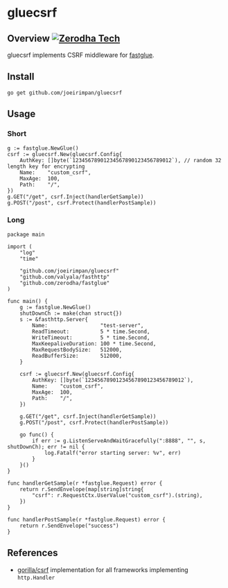 # gluecsrf

## Overview [![Zerodha Tech](https://zerodha.tech/static/images/github-badge.svg)](https://zerodha.tech)

gluecsrf implements CSRF middleware for [fastglue](https://github.com/zerodha/fastglue). 


## Install

```
go get github.com/joeirimpan/gluecsrf
```

## Usage

### Short
```golang
g := fastglue.NewGlue()
csrf := gluecsrf.New(gluecsrf.Config{
	AuthKey: []byte(`12345678901234567890123456789012`), // random 32 length key for encrypting
	Name:    "custom_csrf",
	MaxAge:  100,
	Path:    "/",
})
g.GET("/get", csrf.Inject(handlerGetSample))
g.POST("/post", csrf.Protect(handlerPostSample))
```

### Long
```golang
package main

import (
	"log"
	"time"

	"github.com/joeirimpan/gluecsrf"
	"github.com/valyala/fasthttp"
	"github.com/zerodha/fastglue"
)

func main() {
	g := fastglue.NewGlue()
	shutDownCh := make(chan struct{})
	s := &fasthttp.Server{
		Name:                 "test-server",
		ReadTimeout:          5 * time.Second,
		WriteTimeout:         5 * time.Second,
		MaxKeepaliveDuration: 100 * time.Second,
		MaxRequestBodySize:   512000,
		ReadBufferSize:       512000,
	}

	csrf := gluecsrf.New(gluecsrf.Config{
		AuthKey: []byte(`12345678901234567890123456789012`),
		Name:    "custom_csrf",
		MaxAge:  100,
		Path:    "/",
	})

	g.GET("/get", csrf.Inject(handlerGetSample))
	g.POST("/post", csrf.Protect(handlerPostSample))

	go func() {
		if err := g.ListenServeAndWaitGracefully(":8888", "", s, shutDownCh); err != nil {
			log.Fatalf("error starting server: %v", err)
		}
	}()
}

func handlerGetSample(r *fastglue.Request) error {
    return r.SendEnvelope(map[string]string{
		"csrf": r.RequestCtx.UserValue("custom_csrf").(string),
	})
}

func handlerPostSample(r *fastglue.Request) error {
	return r.SendEnvelope("success")
}
```

## References

* [gorilla/csrf](https://github.com/gorilla/csrf) implementation for all frameworks implementing `http.Handler`